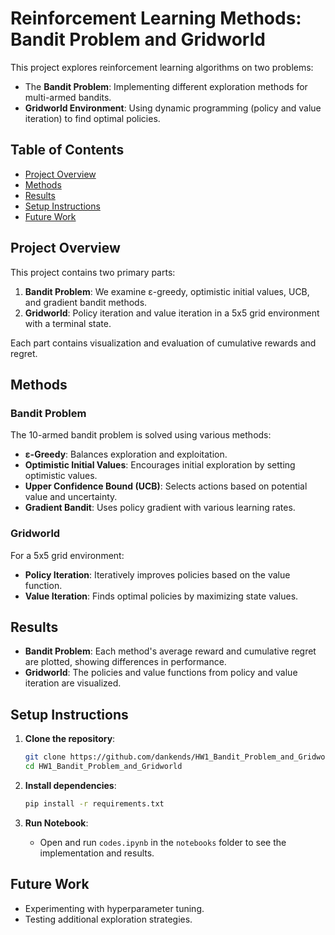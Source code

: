 
# Reinforcement Learning Methods: Bandit Problem and Gridworld

This project explores reinforcement learning algorithms on two problems:
- The **Bandit Problem**: Implementing different exploration methods for multi-armed bandits.
- **Gridworld Environment**: Using dynamic programming (policy and value iteration) to find optimal policies.

## Table of Contents
- [Project Overview](#project-overview)
- [Methods](#methods)
- [Results](#results)
- [Setup Instructions](#setup-instructions)
- [Future Work](#future-work)

## Project Overview

This project contains two primary parts:
1. **Bandit Problem**: We examine ε-greedy, optimistic initial values, UCB, and gradient bandit methods.
2. **Gridworld**: Policy iteration and value iteration in a 5x5 grid environment with a terminal state.

Each part contains visualization and evaluation of cumulative rewards and regret.

## Methods

### Bandit Problem
The 10-armed bandit problem is solved using various methods:
- **ε-Greedy**: Balances exploration and exploitation.
- **Optimistic Initial Values**: Encourages initial exploration by setting optimistic values.
- **Upper Confidence Bound (UCB)**: Selects actions based on potential value and uncertainty.
- **Gradient Bandit**: Uses policy gradient with various learning rates.

### Gridworld
For a 5x5 grid environment:
- **Policy Iteration**: Iteratively improves policies based on the value function.
- **Value Iteration**: Finds optimal policies by maximizing state values.

## Results

- **Bandit Problem**: Each method's average reward and cumulative regret are plotted, showing differences in performance.
- **Gridworld**: The policies and value functions from policy and value iteration are visualized.

## Setup Instructions

1. **Clone the repository**:
   ```bash
   git clone https://github.com/dankends/HW1_Bandit_Problem_and_Gridworld.git
   cd HW1_Bandit_Problem_and_Gridworld
   ```

2. **Install dependencies**:
   ```bash
   pip install -r requirements.txt
   ```

3. **Run Notebook**:
   - Open and run `codes.ipynb` in the `notebooks` folder to see the implementation and results.

## Future Work
- Experimenting with hyperparameter tuning.
- Testing additional exploration strategies.
